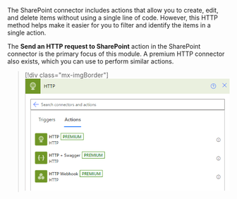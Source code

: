 The SharePoint connector includes actions that allow you to create, edit, and delete items without using a single line of code. However, this HTTP method helps make it easier for you to filter and identify the items in a single action.

The **Send an HTTP request to SharePoint** action in the SharePoint connector is the primary focus of this module. A premium HTTP connector also exists, which you can use to perform similar actions.

> [!div class="mx-imgBorder"]
> [![alt text](../media/image-13.png)](../media/image-13.png#lightbox)
